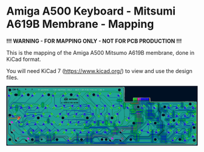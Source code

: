 # Amiga A500 Keyboard - Mitsumi A619B Membrane - Mapping

**!!! WARNING - FOR MAPPING ONLY - NOT FOR PCB PRODUCTION !!!**

This is the mapping of the Amiga A500 Mitsumo A619B membrane, done in KiCad format.

You will need KiCad 7 (https://www.kicad.org/) to view and use the design files.

![](https://github.com/solarmon/Amiga-Keyboard/blob/master/KiCad/Mapping/A500/Amiga%20A500%20Keyboard%20-%20Mitsumi%20A619B%20Membrane%20-%20Mapping/Amiga%20A500%20Keyboard%20-%20Mitsumi%20A619B%20Membrane%20-%20Mapping.png)
